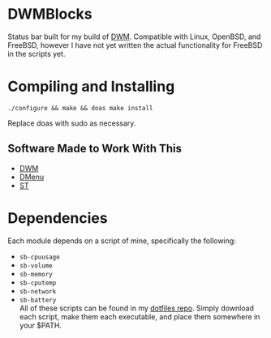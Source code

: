 # DWMBlocks
Status bar built for my build of [DWM](/swindlesmccoop/dwm). Compatible with Linux, OpenBSD, and FreeBSD, however I have not yet written the actual functionality for FreeBSD in the scripts yet.

# Compiling and Installing
```
./configure && make && doas make install
```
Replace doas with sudo as necessary.

## Software Made to Work With This
- [DWM](/swindlesmccoop/dwm)
- [DMenu](/swindlesmccoop/dmenu)
- [ST](/swindlesmccoop/st)

# Dependencies
Each module depends on a script of mine, specifically the following:
- `sb-cpuusage`
- `sb-volume`
- `sb-memory`
- `sb-cputemp`
- `sb-network`
- `sb-battery`\
All of these scripts can be found in my [dotfiles repo](/swindlesmccoop/not-just-dotfiles). Simply download each script, make them each executable, and place them somewhere in your $PATH.
